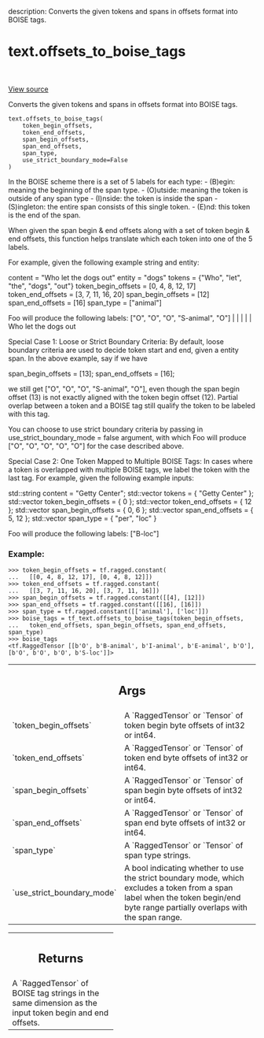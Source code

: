 description: Converts the given tokens and spans in offsets format into BOISE
tags.

<div itemscope itemtype="http://developers.google.com/ReferenceObject">
<meta itemprop="name" content="text.offsets_to_boise_tags" />
<meta itemprop="path" content="Stable" />
</div>

# text.offsets_to_boise_tags

<!-- Insert buttons and diff -->

<table class="tfo-notebook-buttons tfo-api nocontent" align="left">

</table>

<a target="_blank" class="external" href="https://github.com/tensorflow/text/tree/master/tensorflow_text/python/ops/boise_offset_converter.py">View
source</a>

Converts the given tokens and spans in offsets format into BOISE tags.

<pre class="devsite-click-to-copy prettyprint lang-py tfo-signature-link">
<code>text.offsets_to_boise_tags(
    token_begin_offsets,
    token_end_offsets,
    span_begin_offsets,
    span_end_offsets,
    span_type,
    use_strict_boundary_mode=False
)
</code></pre>

<!-- Placeholder for "Used in" -->

In the BOISE scheme there is a set of 5 labels for each type: - (B)egin: meaning
the beginning of the span type. - (O)utside: meaning the token is outside of any
span type - (I)nside: the token is inside the span - (S)ingleton: the entire
span consists of this single token. - (E)nd: this token is the end of the span.

When given the span begin & end offsets along with a set of token begin & end
offsets, this function helps translate which each token into one of the 5
labels.

For example, given the following example string and entity:

content = "Who let the dogs out" entity = "dogs" tokens = {"Who", "let", "the",
"dogs", "out"} token_begin_offsets = [0, 4, 8, 12, 17] token_end_offsets = [3,
7, 11, 16, 20] span_begin_offsets = [12] span_end_offsets = [16] span_type =
["animal"]

Foo will produce the following labels: ["O", "O", "O", "S-animal", "O"] | | | |
| Who let the dogs out

Special Case 1: Loose or Strict Boundary Criteria: By default, loose boundary
criteria are used to decide token start and end, given a entity span. In the
above example, say if we have

span_begin_offsets = [13]; span_end_offsets = [16];

we still get ["O", "O", "O", "S-animal", "O"], even though the span begin offset
(13) is not exactly aligned with the token begin offset (12). Partial overlap
between a token and a BOISE tag still qualify the token to be labeled with this
tag.

You can choose to use strict boundary criteria by passing in
use_strict_boundary_mode = false argument, with which Foo will produce ["O",
"O", "O", "O", "O"] for the case described above.

Special Case 2: One Token Mapped to Multiple BOISE Tags: In cases where a token
is overlapped with multiple BOISE tags, we label the token with the last tag.
For example, given the following example inputs:

std::string content = "Getty Center"; std::vector<string> tokens = { "Getty
Center" }; std::vector<int> token_begin_offsets = { 0 }; std::vector<int>
token_end_offsets = { 12 }; std::vector<int> span_begin_offsets = { 0, 6 };
std::vector<int> span_end_offsets = { 5, 12 }; std::vector<string> span_type = {
"per", "loc" }

Foo will produce the following labels: ["B-loc"]

### Example:
```
>>> token_begin_offsets = tf.ragged.constant(
...   [[0, 4, 8, 12, 17], [0, 4, 8, 12]])
>>> token_end_offsets = tf.ragged.constant(
...   [[3, 7, 11, 16, 20], [3, 7, 11, 16]])
>>> span_begin_offsets = tf.ragged.constant([[4], [12]])
>>> span_end_offsets = tf.ragged.constant([[16], [16]])
>>> span_type = tf.ragged.constant([['animal'], ['loc']])
>>> boise_tags = tf_text.offsets_to_boise_tags(token_begin_offsets,
...   token_end_offsets, span_begin_offsets, span_end_offsets, span_type)
>>> boise_tags
<tf.RaggedTensor [[b'O', b'B-animal', b'I-animal', b'E-animal', b'O'],
[b'O', b'O', b'O', b'S-loc']]>
```

<!-- Tabular view -->
 <table class="responsive fixed orange">
<colgroup><col width="214px"><col></colgroup>
<tr><th colspan="2"><h2 class="add-link">Args</h2></th></tr>

<tr>
<td>
`token_begin_offsets`<a id="token_begin_offsets"></a>
</td>
<td>
A `RaggedTensor` or `Tensor` of token begin byte
offsets of int32 or int64.
</td>
</tr><tr>
<td>
`token_end_offsets`<a id="token_end_offsets"></a>
</td>
<td>
A `RaggedTensor` or `Tensor` of token end byte offsets of
int32 or int64.
</td>
</tr><tr>
<td>
`span_begin_offsets`<a id="span_begin_offsets"></a>
</td>
<td>
A `RaggedTensor` or `Tensor` of span begin byte offsets
of int32 or int64.
</td>
</tr><tr>
<td>
`span_end_offsets`<a id="span_end_offsets"></a>
</td>
<td>
A `RaggedTensor` or `Tensor` of span end byte offsets of
int32 or int64.
</td>
</tr><tr>
<td>
`span_type`<a id="span_type"></a>
</td>
<td>
A `RaggedTensor` or `Tensor` of span type strings.
</td>
</tr><tr>
<td>
`use_strict_boundary_mode`<a id="use_strict_boundary_mode"></a>
</td>
<td>
A bool indicating whether to use the strict
boundary mode, which excludes a token from a span label when the token
begin/end byte range partially overlaps with the span range.
</td>
</tr>
</table>

<!-- Tabular view -->
 <table class="responsive fixed orange">
<colgroup><col width="214px"><col></colgroup>
<tr><th colspan="2"><h2 class="add-link">Returns</h2></th></tr>
<tr class="alt">
<td colspan="2">
A `RaggedTensor` of BOISE tag strings in the same dimension as the input
token begin and end offsets.
</td>
</tr>

</table>
